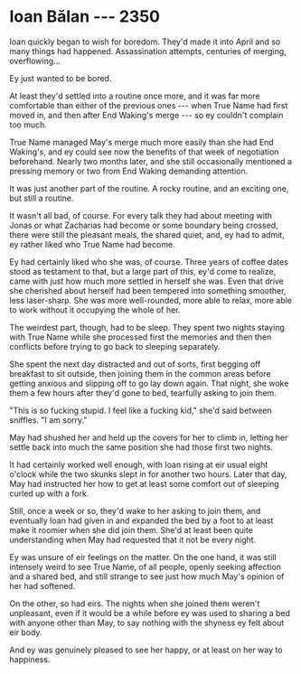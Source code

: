 # Ioan Bălan --- 2350

Ioan quickly began to wish for boredom. They'd made it into April and so many things had happened. Assassination attempts, centuries of merging, overflowing...

Ey just wanted to be bored.

At least they'd settled into a routine once more, and it was far more comfortable than either of the previous ones --- when True Name had first moved in, and then after End Waking's merge --- so ey couldn't complain too much.

True Name managed May's merge much more easily than she had End Waking's, and ey could see now the benefits of that week of negotiation beforehand. Nearly two months later, and she still occasionally mentioned a pressing memory or two from End Waking demanding attention.

It was just another part of the routine. A rocky routine, and an exciting one, but still a routine.

It wasn't all bad, of course. For every talk they had about meeting with Jonas or what Zacharias had become or some boundary being crossed, there were still the pleasant meals, the shared quiet, and, ey had to admit, ey rather liked who True Name had become.

Ey had certainly liked who she was, of course. Three years of coffee dates stood as testament to that, but a large part of this, ey'd come to realize, came with just how much more settled in herself she was. Even that drive she cherished about herself had been tempered into something smoother, less laser-sharp. She was more well-rounded, more able to relax, more able to work without it occupying the whole of her. 

The weirdest part, though, had to be sleep. They spent two nights staying with True Name while she processed first the memories and then then conflicts before trying to go back to sleeping separately.

She spent the next day distracted and out of sorts, first begging off breakfast to sit outside, then joining them in the common areas before getting anxious and slipping off to go lay down again. That night, she woke them a few hours after they'd gone to bed, tearfully asking to join them.

"This is so fucking stupid. I feel like a fucking kid," she'd said between sniffles. "I am sorry."

May had shushed her and held up the covers for her to climb in, letting her settle back into much the same position she had those first two nights.

It had certainly worked well enough, with Ioan rising at eir usual eight o'clock while the two skunks slept in for another two hours. Later that day, May had instructed her how to get at least some comfort out of sleeping curled up with a fork.

Still, once a week or so, they'd wake to her asking to join them, and eventually Ioan had given in and expanded the bed by a foot to at least make it roomier when she did join them. She'd at least been quite understanding when May had requested that it not be every night.

Ey was unsure of eir feelings on the matter. On the one hand, it was still intensely weird to see True Name, of all people, openly seeking affection and a shared bed, and still strange to see just how much May's opinion of her had softened.

On the other, so had eirs. The nights when she joined them weren't unpleasant, even if it would be a while before ey was used to sharing a bed with anyone other than May, to say nothing with the shyness ey felt about eir body.

And ey was genuinely pleased to see her happy, or at least on her way to happiness.
